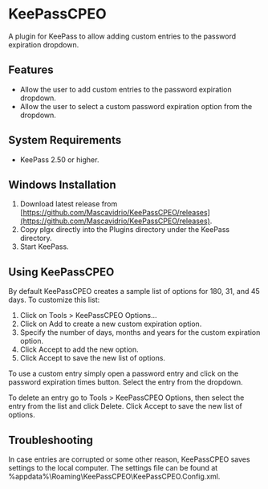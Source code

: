 # KeePassCPEO
A plugin for KeePass to allow adding custom entries to the password expiration dropdown.

## Features
 * Allow the user to add custom entries to the password expiration dropdown.
 * Allow the user to select a custom password expiration option from the dropdown.

## System Requirements
 * KeePass 2.50 or higher.

## Windows Installation
 1. Download latest release from [https://github.com/Mascavidrio/KeePassCPEO/releases](https://github.com/Mascavidrio/KeePassCPEO/releases).
 2. Copy plgx directly into the Plugins directory under the KeePass directory.
 3. Start KeePass.

## Using KeePassCPEO

By default KeePassCPEO creates a sample list of options for 180, 31, and 45 days. To customize this list:

 1. Click on Tools > KeePassCPEO Options...
 2. Click on Add to create a new custom expiration option.
 3. Specify the number of days, months and years for the custom expiration option.
 4. Click Accept to add the new option.
 5. Click Accept to save the new list of options.

To use a custom entry simply open a password entry and click on the password expiration times button. Select the entry from the dropdown.

To delete an entry go to Tools > KeePassCPEO Options, then select the entry from the list and click Delete. Click Accept to save the new list of options.

## Troubleshooting

In case entries are corrupted or some other reason, KeePassCPEO saves settings to the local computer. The settings file can be found at %appdata%\Roaming\KeePassCPEO\KeePassCPEO.Config.xml.
